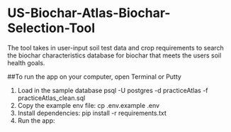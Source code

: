 # US-Biochar-Atlas-Biochar-Selection-Tool
The tool takes in user-input soil test data and crop requirements to search the biochar characteristics database for biochar that meets the users soil health goals.

##To run the app on your computer, open Terminal or Putty
1. Load in the sample database
psql -U postgres -d practiceAtlas -f practiceAtlas_clean.sql
2. Copy the example env file:
cp .env.example .env
3. Install dependencies:
pip install -r requirements.txt
4. Run the app:
